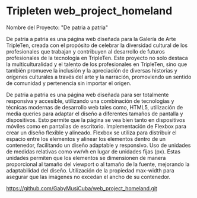 # Tripleten web_project_homeland

Nombre del Proyecto: "De patria a patria"

De patria a patria es una página web diseñada para la Galería de Arte TripleTen, creada con el propósito de celebrar la diversidad cultural de los profesionales que trabajan y contribuyen al desarrollo de futuros profesionales de la tecnología en TripleTen.
Este proyecto no solo destaca la multiculturalidad y el talento de los profesionales en TripleTen, sino que también promueve la inclusión y la apreciación de diversas historias y orígenes culturales a través del arte y la narración, promoviendo un sentido de comunidad y pertenencia sin importar el origen.

De patria a patria es una página web diseñada para ser totalmente responsiva y accesible, utilizando una combinación de tecnologías y técnicas modernas de desarrollo web tales como, HTML5, utilización de media queries para adaptar el diseño a diferentes tamaños de pantalla y dispositivos. Esto permite que la página se vea bien tanto en dispositivos móviles como en pantallas de escritorio. Implementación de Flexbox para crear un diseño flexible y alineado. Flexbox se utiliza para distribuir el espacio entre los elementos y alinear los elementos dentro de un contenedor, facilitando un diseño adaptable y responsivo.
Uso de unidades de medidas relativas como vw/vh en lugar de unidades fijas (px). Estas unidades permiten que los elementos se dimensionen de manera proporcional al tamaño del viewport o al tamaño de la fuente, mejorando la adaptabilidad del diseño. Utilización de la propiedad max-width para asegurar que las imágenes no excedan el ancho de su contenedor.

https://github.com/GabyMusiCuba/web_project_homeland.git
